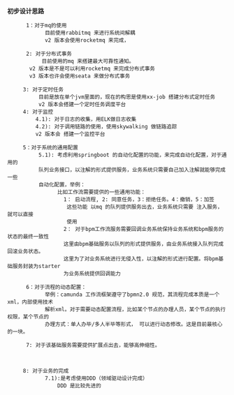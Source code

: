 **初步设计思路**
          
          1：对于mq的使用
                目前使用rabbitmq 来进行系统间解耦
                v2 版本会使用rocketmq 来完成，
           
          2: 对于分布式事务
               目前使用的mq 来搭建最大可靠性通知。
           v2 版本是不是可以利用rocketmq 来完成分布式事务
           v3 版本也许会使用seata 来做分布式事务
           
         3: 对于定时任务
              目前是放在单个jvm里面的，现在的构思是使用xx-job 搭建分布式定时任务
              v2 版本会搭建一个定时任务调度平台
         4: 对于监控
             4.1): 对于日志的收集，用ELK做日志收集
             4.2): 对于调用链路的使用，使用skywalking 做链路追踪
             v2 版本会 搭建一个监控平台
         
         5：对于系统的通用配置
              5.1): 考虑利用springboot 的自动化配置的功能，来完成自动化配置，对于通用的
              队列业务接口，以注解的形式提供服务，业务系统只需要自己加入注解就能够完成一些
              自动化配置，举例：
                    比如工作流需要提供的一些通用功能：
                      1： 启动流程, 2: 同意任务，3：拒绝任务。4：撤销，5：加签
                       这些功能 以mq 的队列提供服务出去，业务系统只需要 注入服务，就可以直接
                       使用
                      2： 对于bpm工作流服务需要回调业务系统保持业务系统和bpm服务的状态的最终一致性
                      这里由bpm基础服务以队列的形式提供服务，由业务系统接入队列完成回滚业务状态。
                      这里为了对业务系统进行无侵入性，以注解的形式进行配置。将bpm基础服务封装为starter 
                      为业务系统提供回调能力
          
          6：对于流程的动态配置：
                举例：camunda 工作流框架遵守了bpmn2.0 规范，其流程完成本质是一个xml，内部使用技术
                解析xml。对于需要动态配置流程，比如某个节点的办理人员，某个节点的执行权限，某个节点的
                办理方式：单人办毕/多人半毕等形式， 可以进行动态修改。这是目前最核心的一块。
                
          7: 对于该基础服务需要提供扩展点出去，能够高伸缩性。
     
         
         
         8: 对于业务的完成
                7.1):是考虑使用DDD（领域驱动设计完成）
                    DDD 是比较先进的
        
        
             
            
               
                 
       